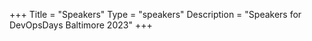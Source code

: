 +++
Title = "Speakers"
Type = "speakers"
Description = "Speakers for DevOpsDays Baltimore 2023"
+++
